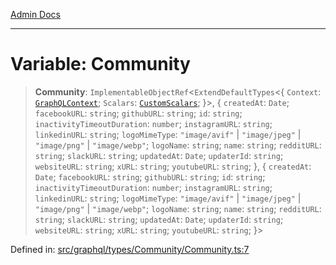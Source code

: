 [Admin Docs](/)

***

# Variable: Community

> **Community**: `ImplementableObjectRef`\<`ExtendDefaultTypes`\<\{ `Context`: [`GraphQLContext`](../../../../context/type-aliases/GraphQLContext.md); `Scalars`: [`CustomScalars`](../../../../scalars/type-aliases/CustomScalars.md); \}\>, \{ `createdAt`: `Date`; `facebookURL`: `string`; `githubURL`: `string`; `id`: `string`; `inactivityTimeoutDuration`: `number`; `instagramURL`: `string`; `linkedinURL`: `string`; `logoMimeType`: `"image/avif"` \| `"image/jpeg"` \| `"image/png"` \| `"image/webp"`; `logoName`: `string`; `name`: `string`; `redditURL`: `string`; `slackURL`: `string`; `updatedAt`: `Date`; `updaterId`: `string`; `websiteURL`: `string`; `xURL`: `string`; `youtubeURL`: `string`; \}, \{ `createdAt`: `Date`; `facebookURL`: `string`; `githubURL`: `string`; `id`: `string`; `inactivityTimeoutDuration`: `number`; `instagramURL`: `string`; `linkedinURL`: `string`; `logoMimeType`: `"image/avif"` \| `"image/jpeg"` \| `"image/png"` \| `"image/webp"`; `logoName`: `string`; `name`: `string`; `redditURL`: `string`; `slackURL`: `string`; `updatedAt`: `Date`; `updaterId`: `string`; `websiteURL`: `string`; `xURL`: `string`; `youtubeURL`: `string`; \}\>

Defined in: [src/graphql/types/Community/Community.ts:7](https://github.com/NishantSinghhhhh/talawa-api/blob/80d33ad4356836957a519774ac35d2e1e92179d5/src/graphql/types/Community/Community.ts#L7)
